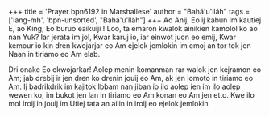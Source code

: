 +++
title = 'Prayer bpn6192 in Marshallese'
author = "Bahá'u'lláh"
tags = ['lang-mh', 'bpn-unsorted', "Bahá'u'lláh"]
+++
Ao Anij, Eo ij kabun im kautiej E, ao King, Eo buruo eaikuiji ! Loo, ta emaron kwalok ainikien kamolol ko ao nan Yuk? Iar jerata im jol, Kwar karuj io, iar einwot juon eo emij, Kwar kemour io kin dren kwojarjar eo Am ejelok jemlokin im emoj an tor tok jen Naan in tiriamo eo Am elab.

Dri onake Eo ekwojarkar! Aolep menin komanman rar walok jen kejramon eo Am; jab drebij ir jen dren ko drenin jouij eo Am, ak jen lomoto in tiriamo eo Am. Ij badrikdrik im kajitok Ibbam nan jiban io ilo aolep ien im ilo aolep wewen ko, im bukot jen lan in tiriamo eo Am konan eo Am jen etto. Kwe ilo mol Iroij in jouij im Utiej tata an ailin in iroij eo ejelok jemlokin
